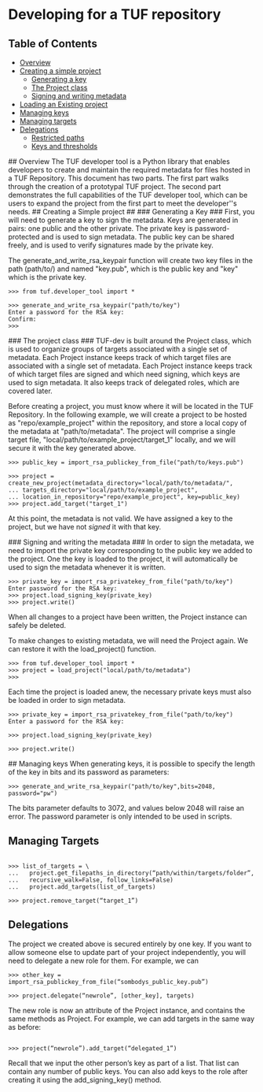 # Developing for a TUF repository #

## Table of Contents ##
- [Overview](#overview)
- [Creating a simple project](#creating_a_simple_project)
  - [Generating a key](#generating_a_key)
  - [The Project class](#the_project_class)
  - [Signing and writing metadata](#signing_and_writing_metadata)
- [Loading an Existing project](#Loading_an_existing_project)
- [Managing keys](#managing_keys)
- [Managing targets](#managing_targets)
- [Delegations](#delegations)
  - [Restricted paths](#restricted_paths)
  - [Keys and thresholds](#keys_and_thresholds)

<a name="overview">
## Overview 
The TUF developer tool is a Python library that enables developers to create 
and maintain the required metadata for files hosted in a TUF Repository. This 
document has two parts. The first part walks through the creation of a
prototypal TUF project. The second part demonstrates the full capabilities of 
the TUF developer tool, which can be users to expand the project from the first
part to meet the developer''s needs.

<a name="creating_a_simple_project">
## Creating a Simple project ##
### Generating a Key ###
First, you will need to generate a key to sign the metadata. Keys are generated
in pairs: one public and the other private. The private key is password-protected
and is used to sign metadata. The public key can be shared freely, and is used
to verify signatures made by the private key.   

The generate_and_write_rsa_keypair function will create two key files in the 
path (path/to/) and named "key.pub", which is the public key and "key"
which is the private key.

```
>>> from tuf.developer_tool import *

>>> generate_and_write_rsa_keypair("path/to/key")
Enter a password for the RSA key:
Confirm:
>>> 
```

<a name="the_project_class">
### The project class ###
TUF-dev is built around the Project class, which is used to organize groups of 
targets associated with a single set of metadata. Each Project instance keeps 
track of which target files are associated with a single set of metadata. Each 
Project instance keeps track of which target files are signed and which need
signing, which keys are used to sign metadata. It also keeps track of delegated
roles, which are covered later.

Before creating a project, you must know where it will be located in the TUF 
Repository. In the following example, we will create a project to be hosted as
"repo/example_project" within the repository, and store a local copy of the 
metadata at "path/to/metadata". The project will comprise a single target file, 
"local/path/to/example_project/target_1" locally, and we will secure it with
the key generated above. 

```
>>> public_key = import_rsa_publickey_from_file("path/to/keys.pub")

>>> project = create_new_project(metadata_directory="local/path/to/metadata/",
... targets_directory="local/path/to/example_project",
... location_in_repository="repo/example_project", key=public_key)
>>> project.add_target("target_1")
```

At this point, the metadata is not valid. We have assigned a key to the project,
but we have not *signed* it with that key.

<a name="signing_and_writing_the_metadata">
### Signing and writing the metadata ###
In order to sign the metadata, we need to import the private key corresponding 
to the public key we added to the project. One the key is loaded to the project,
it will automatically be used to sign the metadata whenever it is written.

```
>>> private_key = import_rsa_privatekey_from_file("path/to/key")
Enter password for the RSA key:
>>> project.load_signing_key(private_key)
>>> project.write()
```

When all changes to a project have been written, the Project instance can safely
be deleted.

<a name="loading_an_existing_project">
To make changes to existing metadata, we will need the Project again. We can 
restore it with the load_project() function.

```
>>> from tuf.developer_tool import *
>>> project = load_project("local/path/to/metadata")
>>>
```
Each time the project is loaded anew, the necessary private keys must also be 
loaded in order to sign metadata.

```
>>> private_key = import_rsa_privatekey_from_file("path/to/key")
Enter a password for the RSA key:

>>> project.load_signing_key(private_key)

>>> project.write()
```

<a name="managing_keys">
## Managing keys 
When generating keys, it is possible to specify the length of the key in bits 
and its password as parameters:

```
>>> generate_and_write_rsa_keypair("path/to/key",bits=2048, password="pw")
```
The bits parameter defaults to 3072, and values below 2048 will raise an error.
The password parameter is only intended to be used in scripts.


## Managing Targets

```

>>> list_of_targets = \
...   project.get_filepaths_in_directory(“path/within/targets/folder”,
...   recursive_walk=False, follow_links=False)
...   project.add_targets(list_of_targets)
```

```
>>> project.remove_target(“target_1”)
```

## Delegations

The project we created above is secured entirely by one key. If you want to
allow someone else to update part of your project independently, you will need
to delegate a new role for them. For example, we can

```
>>> other_key = import_rsa_publickey_from_file(“sombodys_public_key.pub”)

>>> project.delegate(“newrole”, [other_key], targets)
```

The new role is now an attribute of the Project instance, and contains the same
methods as Project. For example, we can add targets in the same way as before:

```

>>> project(“newrole”).add_target(“delegated_1”)

```



Recall that we input the other person’s key as part of a list. That list can
contain any number of public keys. You can also add keys to the role after
creating it using the add_signing_key() method.

